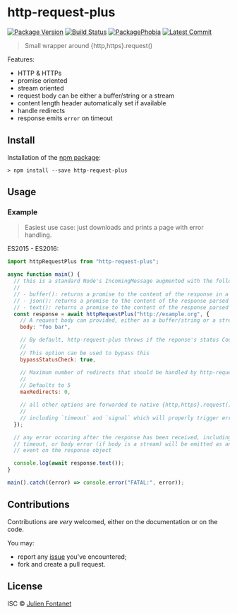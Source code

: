 # http-request-plus

[![Package Version](https://badgen.net/npm/v/http-request-plus)](https://npmjs.org/package/http-request-plus) [![Build Status](https://travis-ci.org/JsCommunity/http-request-plus.png?branch=master)](https://travis-ci.org/JsCommunity/http-request-plus) [![PackagePhobia](https://badgen.net/packagephobia/install/http-request-plus)](https://packagephobia.now.sh/result?p=http-request-plus) [![Latest Commit](https://badgen.net/github/last-commit/JsCommunity/http-request-plus)](https://github.com/JsCommunity/http-request-plus/commits/master)

> Small wrapper around {http,https}.request()

Features:

- HTTP & HTTPs
- promise oriented
- stream oriented
- request body can be either a buffer/string or a stream
- content length header automatically set if available
- handle redirects
- response emits `error` on timeout

## Install

Installation of the [npm package](https://npmjs.org/package/http-request-plus):

```
> npm install --save http-request-plus
```

## Usage

### Example

> Easiest use case: just downloads and prints a page with error handling.

ES2015 - ES2016:

```js
import httpRequestPlus from "http-request-plus";

async function main() {
  // this is a standard Node's IncomingMessage augmented with the following method:
  //
  // - buffer(): returns a promise to the content of the response in a Buffer
  // - json(): returns a promise to the content of the response parsed as JSON
  // - text(): returns a promise to the content of the response parsed as a UTF-8 string
  const response = await httpRequestPlus("http://example.org", {
    // A request body can provided, either as a buffer/string or a stream
    body: "foo bar",

    // By default, http-request-plus throws if the reponse's status Code is not 2xx
    //
    // This option can be used to bypass this
    bypassStatusCheck: true,

    // Maximum number of redirects that should be handled by http-request-plus
    //
    // Defaults to 5
    maxRedirects: 0,

    // all other options are forwarded to native {http,https}.request()
    //
    // including `timeout` and `signal` which will properly trigger errors
  });

  // any error occuring after the response has been received, including abortion,
  // timeout, or body error (if body is a stream) will be emitted as an `error`
  // event on the response object

  console.log(await response.text());
}

main().catch((error) => console.error("FATAL:", error));
```

## Contributions

Contributions are _very_ welcomed, either on the documentation or on
the code.

You may:

- report any [issue](https://github.com/JsCommunity/http-request-plus)
  you've encountered;
- fork and create a pull request.

## License

ISC © [Julien Fontanet](https://github.com/julien-f)
